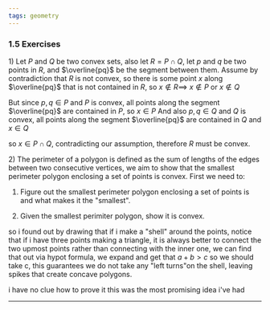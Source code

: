 ```yaml
---
tags: geometry
---
```


### 1.5 Exercises

$1)$ Let $P$ and $Q$ be two convex sets, also let $R = P \cap Q$, let $p$ and $q$ be two points in $R$, and $\overline{pq}$ be the segment between them. Assume by contradiction that $R$ is not convex, so there is some point $x$ along $\overline{pq}$ that is not contained in $R$, so $x \notin R \implies$ $x\notin P$ or $x \notin Q$

But since $p, q \in P$ and $P$ is convex, all points along the segment $\overline{pq}$ are contained in $P$, so $x \in P$
And also $p, q \in Q$ and $Q$ is convex, all points along the segment $\overline{pq}$ are contained in $Q$ and $x \in Q$

so $x \in P \cap Q$, contradicting our assumption, therefore $R$ must be convex.

$2)$ The perimeter of a polygon is defined as the sum of lengths of the edges between two consecutive vertices, we aim to show that the smallest perimeter polygon enclosing a set of points is convex. First we need to:

1. Figure out the smallest perimeter polygon enclosing a set of points is and what makes it the "smallest".

2. Given the smallest perimiter polygon, show it is convex.

so i found out by drawing that if i make a "shell" around the points, notice that if i have three points making a triangle, it is always better to connect the two upmost points rather than connecting with the inner one, we can find that out via hypot formula, we expand and get that $a + b > c$ so we should take c, this guarantees we do not take any "left turns"on the shell, leaving spikes that create concave polygons.

i have no clue how to prove it this was the most promising idea i've had



___

